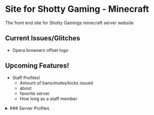 # Site for Shotty Gaming - Minecraft
The front end site for Shotty Gamings minecraft server website

## Current Issues/Glitches
 - Opera browsers offset logo


## Upcoming Features!
 - Staff Profiles!
   - Amount of bans/mutes/kicks issued
   - about
   - favorite server
   - How long as a staff member
  
<details><summary> ### Server Profiles</summary>
<p>
 
   - Server Status <br>
   - Player Counts <br>
   - View Chat <br>
   - See online staff <br>
   - Amount of bans/mutes/kicks taken place on that specific server <br>
 
</p>
</details>
